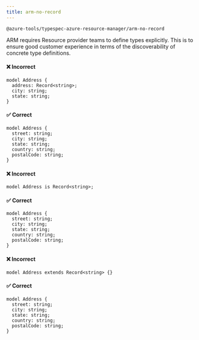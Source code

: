 ```yaml
---
title: arm-no-record
---
```


```text title=- Full name-
@azure-tools/typespec-azure-resource-manager/arm-no-record
```

ARM requires Resource provider teams to define types explicitly. This is to ensure good customer experience in terms of the discoverability of concrete type definitions.

#### ❌ Incorrect

```tsp
model Address {
  address: Record<string>;
  city: string;
  state: string;
}
```

#### ✅ Correct

```tsp
model Address {
  street: string;
  city: string;
  state: string;
  country: string;
  postalCode: string;
}
```

#### ❌ Incorrect

```tsp
model Address is Record<string>;
```

#### ✅ Correct

```tsp
model Address {
  street: string;
  city: string;
  state: string;
  country: string;
  postalCode: string;
}
```

#### ❌ Incorrect

```tsp
model Address extends Record<string> {}
```

#### ✅ Correct

```tsp
model Address {
  street: string;
  city: string;
  state: string;
  country: string;
  postalCode: string;
}
```
